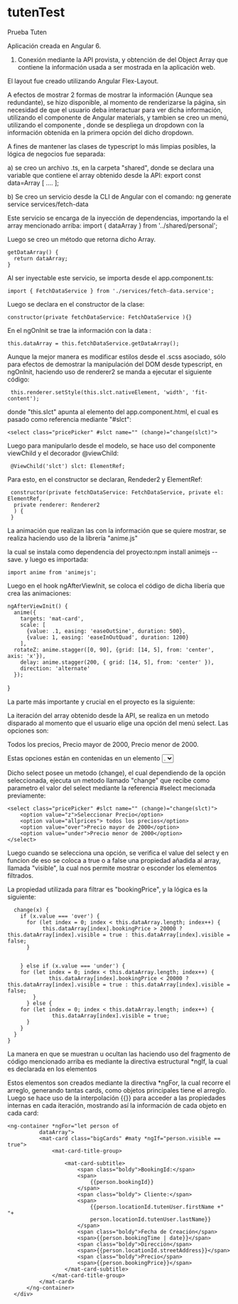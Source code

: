 # tutenTest
Prueba Tuten

Aplicación creada en Angular 6.

1) Conexión mediante la API provista, y obtención de del Object Array que contiene la información usada a ser mostrada en la aplicación web.

El layout fue creado utilizando Angular Flex-Layout.

A efectos de mostrar 2 formas de mostrar la información (Aunque sea redundante), se hizo disponible, al momento de renderizarse la página, sin necesidad de que el usuario deba interactuar para ver dicha información, utilizando el componente <mat-card> de Angular materials, y tambien se creo un menú, utilizando el componente <mat-menu>, donde se despliega un dropdown con la información obtenida en la primera opción del dicho dropdown.
  
  A fines de mantener las clases de typescript lo más limpias posibles, la lógica de negocios fue separada:
  
  a) se creo un archivo .ts, en la carpeta "shared", donde se declara una variable que contiene el array obtenido desde la API: export const data=Array  [ .... ];
  
  b) Se creo un servicio desde la CLI de Angular con el comando: ng generate service services/fetch-data
  
  Este servicio se encarga de la inyección de dependencias, importando la el array mencionado arriba: import { dataArray } from '../shared/personal'; 
  
  Luego se creo un método que retorna dicho Array.
  
    getDataArray() {
      return dataArray;
    }

  
  Al ser inyectable este servicio, se importa desde el app.component.ts:

    import { FetchDataService } from './services/fetch-data.service';
  
  
  Luego se declara en el constructor de la clase:
  
    constructor(private fetchDataService: FetchDataService ){}

  
  En el ngOnInit se trae la información con la data :
  
    this.dataArray = this.fetchDataService.getDataArray();
  
  Aunque la mejor manera es modificar estilos desde el .scss asociado, sólo para efectos de demostrar la manipulación del DOM desde typescript, en ngOnInit, haciendo uso de renderer2 se manda a ejecutar el siguiente código:

     this.renderer.setStyle(this.slct.nativeElement, 'width', 'fit-content'); 
 
donde "this.slct" apunta al elemento <mat-menu> del app.component.html, el cual es pasado como referencia mediante "#slct":
  
    <select class="pricePicker" #slct name="" (change)="change(slct)">

Luego para manipularlo desde el modelo, se hace uso del componente viewChild y el decorador @viewChild:

     @ViewChild('slct') slct: ElementRef;
 
 Para esto, en el constructor se declaran, Rendeder2 y ElementRef:

     constructor(private fetchDataService: FetchDataService, private el: ElementRef,
      private renderer: Renderer2
      ) {
     }

   La animación que realizan las <mat-card> con la información que se quiere mostrar, se realiza haciendo uso de la librería "anime.js"
  
  la cual se instala como dependencia del proyecto:npm install animejs --save. y luego es importada:
  
    import anime from 'animejs';
 
  
  Luego en el hook ngAfterViewInit, se coloca el código de dicha libería que crea las animaciones:
  
    ngAfterViewInit() {
      anime({
        targets: 'mat-card',
        scale: [
          {value: .1, easing: 'easeOutSine', duration: 500},
          {value: 1, easing: 'easeInOutQuad', duration: 1200}
        ],
      rotateZ: anime.stagger([0, 90], {grid: [14, 5], from: 'center', axis: 'x'}),
        delay: anime.stagger(200, { grid: [14, 5], from: 'center' }),
        direction: 'alternate'
      });
  }

La parte más importante y crucial en el proyecto es la siguiente:

La iteración del array obtenido desde la API, se realiza en un metodo disparado al momento que el usuario elige una opción del menú select. Las opciones son: 

Todos los precios,
Precio mayor de 2000,
Precio menor de 2000.

Estas opciones están en contenidas en un elemento <select> con sus correspondientes <option>.
  
  Dicho select posee un metodo (change), el cual dependiendo de la opción seleccionada, ejecuta un metodo llamado "change" que recibe como parametro el valor del select mediante la referencia #select mecionada previamente:
  
  
    <select class="pricePicker" #slct name="" (change)="change(slct)">
        <option value="z">Seleccionar Precio</option>
        <option value="allprices"> todos los precios</option>
        <option value="over">Precio mayor de 2000</option>
        <option value="under">Precio menor de 2000</option>
    </select>

  
  Luego cuando se selecciona una opción, se verifica el value del select y en funcion de eso se coloca a true o a false una propiedad añadida al array, llamada "visible", la cual nos permite mostrar o esconder los elementos filtrados.
  
 La propiedad utilizada para filtrar es "bookingPrice", y la lógica es la siguiente:
 
      change(x) {
        if (x.value === 'over') {
          for (let index = 0; index < this.dataArray.length; index++) {
               this.dataArray[index].bookingPrice > 20000 ? this.dataArray[index].visible = true : this.dataArray[index].visible =                      false;
          }


        } else if (x.value === 'under') {
        for (let index = 0; index < this.dataArray.length; index++) {
                 this.dataArray[index].bookingPrice < 20000 ? this.dataArray[index].visible = true : this.dataArray[index].visible =                      false;
            }
          } else {
        for (let index = 0; index < this.dataArray.length; index++) {
                  this.dataArray[index].visible = true;
          }
        }
      }
    }

La manera en que se muestran u ocultan las <mat-cards> haciendo uso del fragmento de código mencionado arriba es mediante la directiva estructural *ngIf, la cual es declarada en los elementos <mat-card>
  
 Estos elementos son creados mediante la directiva *ngFor, la cual recorre el arreglo, generando tantas cards, como objetos principales tiene el arreglo. Luego se hace uso de la interpolación {{}} para acceder a las propiedades internas en cada iteración, mostrando así la información de cada objeto en cada card:
 
    <ng-container *ngFor="let person of
              dataArray">
              <mat-card class="bigCards" #maty *ngIf="person.visible == true">
                  <mat-card-title-group>

                      <mat-card-subtitle>
                          <span class="boldy">BookingId:</span>
                          <span>
                              {{person.bookingId}}
                          </span>
                          <span class="boldy"> Cliente:</span>
                          <span>
                              {{person.locationId.tutenUser.firstName +" "+
                              person.locationId.tutenUser.lastName}}
                          </span>
                          <span class="boldy">Fecha de Creación</span>
                          <span>{{person.bookingTime | date}}</span>
                          <span class="boldy">Dirección</span>
                          <span>{{person.locationId.streetAddress}}</span>
                          <span class="boldy">Precio</span>
                          <span>{{person.bookingPrice}}</span>
                      </mat-card-subtitle>
                  </mat-card-title-group>
              </mat-card>
          </ng-container>
      </div>
